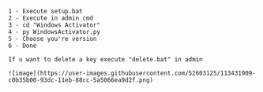 	1 - Execute setup.bat
	2 - Execute in admin cmd
	3 - cd "Windows Activator"
	4 - py WindowsActivator.py
	5 - Choose you're version
	6 - Done

	If u want to delete a key execute "delete.bat" in admin
	
	![image](https://user-images.githubusercontent.com/52603125/113431909-c0b35b00-93dc-11eb-88cc-5a5066ea9d2f.png)
